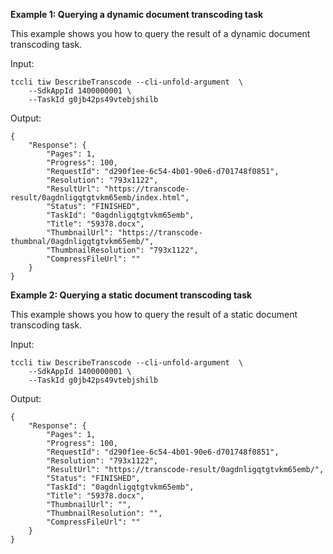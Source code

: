 **Example 1: Querying a dynamic document transcoding task**

This example shows you how to query the result of a dynamic document transcoding task.

Input: 

```
tccli tiw DescribeTranscode --cli-unfold-argument  \
    --SdkAppId 1400000001 \
    --TaskId g0jb42ps49vtebjshilb
```

Output: 
```
{
    "Response": {
        "Pages": 1,
        "Progress": 100,
        "RequestId": "d290f1ee-6c54-4b01-90e6-d701748f0851",
        "Resolution": "793x1122",
        "ResultUrl": "https://transcode-result/0agdnligqtgtvkm65emb/index.html",
        "Status": "FINISHED",
        "TaskId": "0agdnligqtgtvkm65emb",
        "Title": "59378.docx",
        "ThumbnailUrl": "https://transcode-thumbnal/0agdnligqtgtvkm65emb/",
        "ThumbnailResolution": "793x1122",
        "CompressFileUrl": ""
    }
}
```

**Example 2: Querying a static document transcoding task**

This example shows you how to query the result of a static document transcoding task.

Input: 

```
tccli tiw DescribeTranscode --cli-unfold-argument  \
    --SdkAppId 1400000001 \
    --TaskId g0jb42ps49vtebjshilb
```

Output: 
```
{
    "Response": {
        "Pages": 1,
        "Progress": 100,
        "RequestId": "d290f1ee-6c54-4b01-90e6-d701748f0851",
        "Resolution": "793x1122",
        "ResultUrl": "https://transcode-result/0agdnligqtgtvkm65emb/",
        "Status": "FINISHED",
        "TaskId": "0agdnligqtgtvkm65emb",
        "Title": "59378.docx",
        "ThumbnailUrl": "",
        "ThumbnailResolution": "",
        "CompressFileUrl": ""
    }
}
```

